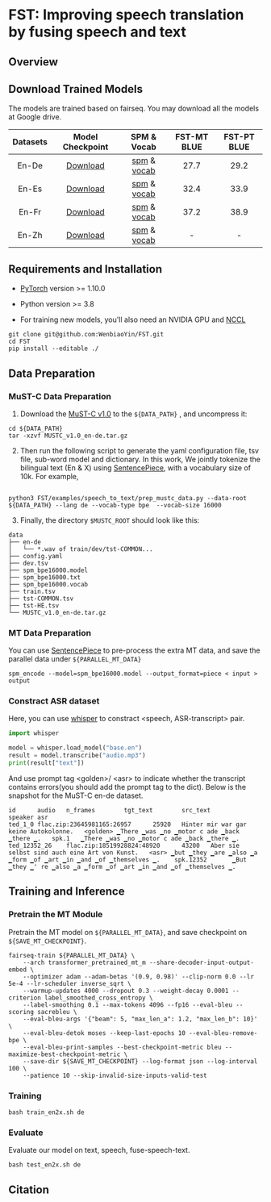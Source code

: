 # FST: Improving speech translation by fusing speech and text

## Overview





## Download Trained Models

The models are trained based on fairseq. You may download all the models at Google drive.



| **Datasets** |                     **Model Checkpoint**                     |                       **SPM & Vocab**                        | FST-MT BLUE | FST-PT BLUE |
| :----------: | :----------------------------------------------------------: | :----------------------------------------------------------: | :---------: | :---------: |
|    En-De     | [Download](https://drive.google.com/file/d/1M8wZtsEgaspI0vRgZinaZ0fi-yDXuL1a/view?usp=share_link) | [spm](https://drive.google.com/file/d/1vsHHQ9w3U6g4Ipo1xDq1rH45P1gV0-NR/view?usp=share_link) & [vocab](https://drive.google.com/file/d/1PfOsFhmFc37Iv6m0TKmnNyCR0I5FaUGI/view?usp=share_link) |    27.7     |    29.2     |
|    En-Es     | [Download](https://drive.google.com/file/d/1rJS5olcntThH1DHbE_eb5dk4fCW09x97/view?usp=share_link) | [spm](https://drive.google.com/file/d/1pqvyAHCllhXbYU8I5EOGEM4Wj1wU7zQ7/view?usp=share_link) & [vocab](https://drive.google.com/file/d/1xflLhjmfsoXnoTBs6nuslHeQu5giRLqC/view?usp=share_link) |    32.4     |    33.9     |
|    En-Fr     | [Download](https://drive.google.com/file/d/1ePSSf9FCe58qlVyNi4pxty_zBB61gcp_/view?usp=share_link) | [spm](https://drive.google.com/file/d/1pqvyAHCllhXbYU8I5EOGEM4Wj1wU7zQ7/view?usp=share_link) & [vocab](https://drive.google.com/file/d/1IzImvpJTjIL4tFI_fnV6Ge30neLD3Fb0/view?usp=share_link) |    37.2     |    38.9     |
|    En-Zh     | [Download](https://drive.google.com/file/d/1oWIHufvk4u2mIq3PfLx_gpBYz-LcWacD/view?usp=share_link) | [spm](https://drive.google.com/file/d/1PfOsFhmFc37Iv6m0TKmnNyCR0I5FaUGI/view?usp=share_link) & [vocab](https://drive.google.com/file/d/1rA6gfL4IDbVUd1vaCXbJ1FdHUDxmRBjQ/view?usp=share_link) |      -      |      -      |



## Requirements and Installation

- [PyTorch](http://pytorch.org/) version >= 1.10.0
- Python version >= 3.8

- For training new models, you'll also need an NVIDIA GPU and [NCCL](https://github.com/NVIDIA/nccl)

```shell
git clone git@github.com:WenbiaoYin/FST.git
cd FST
pip install --editable ./
```



## Data Preparation

### MuST-C Data Preparation

1. Download the [MuST-C v1.0](https://ict.fbk.eu/must-c/) to the `${DATA_PATH}` , and uncompress it:

```shell
cd ${DATA_PATH}
tar -xzvf MUSTC_v1.0_en-de.tar.gz
```

2. Then run the following script to generate the yaml configuration file, tsv file, sub-word model and dictionary. In this work, We jointly tokenize the bilingual text (En & X) using [SentencePiece](https://github.com/google/sentencepiece), with a vocabulary size of 10k. For example,

```

python3 FST/examples/speech_to_text/prep_mustc_data.py --data-root ${DATA_PATH} --lang de --vocab-type bpe  --vocab-size 16000

```

3. Finally, the directory `$MUSTC_ROOT` should look like this:

```
data
├── en-de
│   └── *.wav of train/dev/tst-COMMON...
├── config.yaml
├── dev.tsv
├── spm_bpe16000.model
├── spm_bpe16000.txt
├── spm_bpe16000.vocab
├── train.tsv
├── tst-COMMON.tsv
├── tst-HE.tsv
└── MUSTC_v1.0_en-de.tar.gz
```

### MT Data Preparation

You can use  [SentencePiece](https://github.com/google/sentencepiece)  to pre-process the extra MT data, and save the parallel data under `${PARALLEL_MT_DATA}`

```
spm_encode --model=spm_bpe16000.model --output_format=piece < input > output
```

### Constract ASR dataset

Here, you can use [whisper](https://github.com/openai/whisper) to constract <speech, ASR-transcript> pair.

```python
import whisper

model = whisper.load_model("base.en")
result = model.transcribe("audio.mp3")
print(result["text"])
```

And use prompt tag \<golden>/ \<asr> to indicate whether the transcript contains errors(you should add the  prompt tag to the dict). Below is the snapshot for the MuST-C en-de dataset.

```
id      audio   n_frames        tgt_text        src_text        speaker asr
ted_1_0 flac.zip:23645981165:26957      25920   Hinter mir war gar keine Autokolonne.   <golden> ▁There ▁was ▁no ▁motor c ade ▁back ▁there ▁.   spk.1   ▁There ▁was ▁no ▁motor c ade ▁back ▁there ▁.
ted_12352_26    flac.zip:18519928824:48920      43200   Aber sie selbst sind auch eine Art von Kunst.   <asr> ▁but ▁they ▁are ▁also ▁a ▁form ▁of ▁art ▁in ▁and ▁of ▁themselves ▁.    spk.12352       ▁But ▁they ▁' re ▁also ▁a ▁form ▁of ▁art ▁in ▁and ▁of ▁themselves ▁.
```



## Training and Inference

###  Pretrain the MT Module

Pretrain the MT model on `${PARALLEL_MT_DATA}`, and save checkpoint  on `${SAVE_MT_CHECKPOINT}`.

```
fairseq-train ${PARALLEL_MT_DATA} \
    --arch transformer_pretrained_mt_m --share-decoder-input-output-embed \
    --optimizer adam --adam-betas '(0.9, 0.98)' --clip-norm 0.0 --lr 5e-4 --lr-scheduler inverse_sqrt \
    --warmup-updates 4000 --dropout 0.3 --weight-decay 0.0001 --criterion label_smoothed_cross_entropy \
    --label-smoothing 0.1 --max-tokens 4096 --fp16 --eval-bleu --scoring sacrebleu \
    --eval-bleu-args '{"beam": 5, "max_len_a": 1.2, "max_len_b": 10}' \
    --eval-bleu-detok moses --keep-last-epochs 10 --eval-bleu-remove-bpe \
    --eval-bleu-print-samples --best-checkpoint-metric bleu --maximize-best-checkpoint-metric \
    --save-dir ${SAVE_MT_CHECKPOINT} --log-format json --log-interval 100 \
    --patience 10 --skip-invalid-size-inputs-valid-test
```



### Training

```shell
bash train_en2x.sh de
```



### Evaluate

Evaluate our model on text, speech, fuse-speech-text.

```shell
bash test_en2x.sh de
```





## Citation











